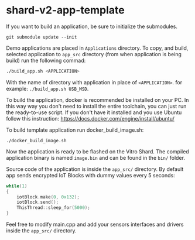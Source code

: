 # shard-v2-app-template

If you want to build an application, be sure to initialize the submodules.

```
git submodule update --init
```

Demo applications are placed in `Applications` directory. To copy, and build,
selected application to `app_src` directory (from when application is being
build) run the following commad: 

```bash
./build_app.sh <APPLICATION>
``` 

With the name of directory with application in place of `<APPLICATION>`.
for example: `./build_app.sh USB_MSD`.

To build the application, docker is recommended be installed on your PC. In this
way way you don't need to install the entire toolchain, you can just run the
ready-to-use script. If you don't have it installed and you use Ubuntu follow
this instruction: https://docs.docker.com/engine/install/ubuntu/

To build template application run docker_build_image.sh:

```
./docker_build_image.sh
```

Now the application is ready to be flashed on the Vitro Shard. The compiled
application binary is named `image.bin` and can be found in the `bin/` folder.

Source code of the application is inside the `app_src/` directory. By default
app sends encrypted IoT Blocks with dummy values every 5 seconds:

```cpp
while(1)
{
    iotBlock.make(0, 0x132);
    iotBlock.send();
    ThisThread::sleep_for(5000);
}
```

Feel free to modify main.cpp and add your sensors interfaces and drivers inside
the `app_src/` directory.
